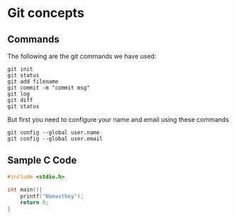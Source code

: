 # Git concepts

## Commands
The following are the git commands we have used:  

```
git init
git status
git add filename
git commit -m "commit msg"
git log
git diff
git status
```
But first you need to configure your name and email using these commands
```
git config --global user.name
git config --global user.email
```

## Sample C Code

```c
#include <stdio.h>

int main(){
    printf("Namasthey");
    return 0;
}
```
